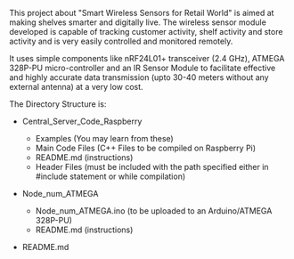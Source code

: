 This project about "Smart Wireless Sensors for Retail World" is aimed at making shelves smarter and digitally live. The wireless
sensor module developed is capable of tracking customer activity, shelf activity and store activity and is very
easily controlled and monitored remotely.

It uses simple components like nRF24L01+ transceiver (2.4 GHz), ATMEGA 328P-PU micro-controller and an IR Sensor Module
to facilitate effective and highly accurate data transmission (upto 30-40 meters without any external antenna) at a
very low cost.

The Directory Structure is:
- Central_Server_Code_Raspberry
    - Examples (You may learn from these)
    - Main Code Files (C++ Files to be compiled on Raspberry Pi)
    - README.md (instructions)
    - Header Files (must be included with the path specified either in #include statement or while compilation)
    
- Node_num_ATMEGA
    - Node_num_ATMEGA.ino (to be uploaded to an Arduino/ATMEGA 328P-PU)
    - README.md (instructions)
    
- README.md
